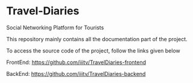 # Travel-Diaries
Social Networking Platform for Tourists 

This repository mainly contains all the documentation part of the project.

To access the source code of the project, follow the links given below

FrontEnd: <https://github.com/iiitv/TravelDiaries-frontend>

BackEnd: <https://github.com/iiitv/TravelDiaries-backend>
